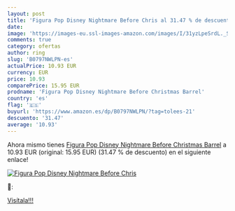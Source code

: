 ```yaml
---
layout: post
title: 'Figura Pop Disney Nightmare Before Chris al 31.47 % de descuento'
date: 
image: 'https://images-eu.ssl-images-amazon.com/images/I/31yzLpeSrdL._SL200_.jpg'
comments: true
category: ofertas
author: ring
slug: 'B0797NWLPN-es'
actualPrice: 10.93 EUR
currency: EUR
price: 10.93
comparePrice: 15.95 EUR
prodname: 'Figura Pop Disney Nightmare Before Christmas Barrel'
country: 'es'
flag: '🇪🇸'
buyurl: 'https://www.amazon.es/dp/B0797NWLPN/?tag=tolees-21'
descuento: '31.47'
average: '10.93'
---
```


Ahora mismo tienes [Figura Pop Disney Nightmare Before Christmas Barrel](https://www.amazon.es/dp/B0797NWLPN/?tag=tolees-21) a 10.93 EUR (original: 15.95 EUR) (31.47 %  de descuento) en el siguiente enlace!

[![Figura Pop Disney Nightmare Before Chris](https://images-eu.ssl-images-amazon.com/images/I/31yzLpeSrdL._SL200_.jpg)](https://www.amazon.es/dp/B0797NWLPN/?tag=tolees-21)

🔎:


[Visítala!!!](https://www.amazon.es/dp/B0797NWLPN/?tag=tolees-21)
